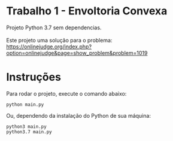 # Trabalho 1 - Envoltoria Convexa
Projeto Python 3.7 sem dependencias.<br>
<br>
Este projeto uma solução para o problema: https://onlinejudge.org/index.php?option=onlinejudge&page=show_problem&problem=1019
# Instruções<br>
Para rodar o projeto, execute o comando abaixo:
```
python main.py
```
Ou, dependendo da instalação do Python de sua máquina:
```
python3 main.py
python3.7 main.py
```